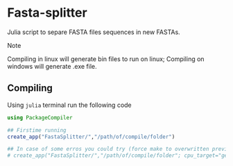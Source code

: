 # Fasta-splitter
 Julia script to separe FASTA files sequences in new FASTAs.

> [!NOTE]
> Compiling in linux will generate bin files to run on linux;
> Compiling on windows will generate .exe file.

## Compiling 
Using `julia` terminal run the following code

```julia
using PackageCompiler

## Firstime running
create_app("FastaSplitter/","/path/of/compile/folder")

## In case of some erros you could try (force make to overwritten previous compiled files):
# create_app("FastaSplitter/","/path/of/compile/folder"; cpu_target="generic", force=true)
```
